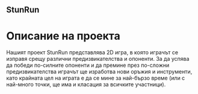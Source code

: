## StunRun

# Описание на проекта

Нашият проект StunRun представлява 2D игра, в която играчът се изправя срещу различни предизвикателства и опоненти. За да успява да победи по-силните опоненти и да премине през по-сложни предизвикателства играчът ще изработва нови оръжия и инструменти, като крайната цел на играта е да се мине за най-бързо време (или с най-много точки, ще има и класация за всичките участници).

